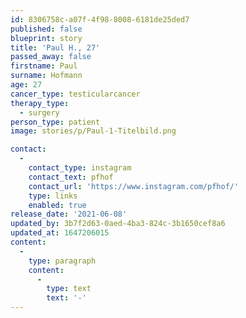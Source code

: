 ```yaml
---
id: 8306758c-a07f-4f98-8008-6181de25ded7
published: false
blueprint: story
title: 'Paul H., 27'
passed_away: false
firstname: Paul
surname: Hofmann
age: 27
cancer_type: testicularcancer
therapy_type:
  - surgery
person_type: patient
image: stories/p/Paul-1-Titelbild.png

contact:
  -
    contact_type: instagram
    contact_text: pfhof
    contact_url: 'https://www.instagram.com/pfhof/'
    type: links
    enabled: true
release_date: '2021-06-08'
updated_by: 3b7f2d63-0aed-4ba3-824c-3b1650cef8a6
updated_at: 1647206015
content:
  -
    type: paragraph
    content:
      -
        type: text
        text: '-'
---
```

